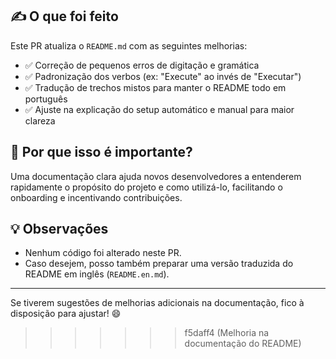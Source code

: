 ﻿## ✍️ O que foi feito

Este PR atualiza o `README.md` com as seguintes melhorias:

- ✅ Correção de pequenos erros de digitação e gramática
- ✅ Padronização dos verbos (ex: "Execute" ao invés de "Executar")
- ✅ Tradução de trechos mistos para manter o README todo em português
- ✅ Ajuste na explicação do setup automático e manual para maior clareza

## 🎯 Por que isso é importante?

Uma documentação clara ajuda novos desenvolvedores a entenderem rapidamente o propósito do projeto e como utilizá-lo, facilitando o onboarding e incentivando contribuições.

## 💡 Observações

- Nenhum código foi alterado neste PR.
- Caso desejem, posso também preparar uma versão traduzida do README em inglês (`README.en.md`).

---

Se tiverem sugestões de melhorias adicionais na documentação, fico à disposição para ajustar! 😄

>>>>>>> f5daff4 (Melhoria na documentação do README)
